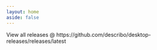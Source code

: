 ```yaml
---
layout: home
aside: false
---
```


<ReleasesComponent class="hidden md:inline-block w-full bg-white" />

<div class="flex place-content-center">
    View all releases @
    <LinkComponent link="https://github.com/describo/desktop-releases/releases/latest" class="text-base">
    https://github.com/describo/desktop-releases/releases/latest </LinkComponent>
</div>
<FooterComponent class="mt-6"/>

<script setup>
import ReleasesComponent from "./vue-components/Releases.vue";
</script>
